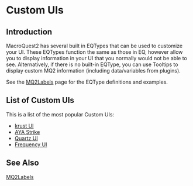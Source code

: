 # Custom UIs

## Introduction

MacroQuest2 has several built in EQTypes that can be used to customize your UI. These EQTypes function the same as those in EQ, however allow you to display information in your UI that you normally would not be able to see. Alternatively, if there is no built-in EQType, you can use Tooltips to display custom MQ2 information \(including data/variables from plugins\).

See the [MQ2Labels](../plugins/core-plugins/mq2labels.md) page for the EQType definitions and examples.

## List of Custom UIs

This is a list of the most popular Custom UIs:

* [krust UI](https://macroquest2.com/phpBB3/viewtopic.php?t=13016)
* [AYA Strike](https://macroquest2.com/phpBB3/viewtopic.php?t=11971)
* [Quartz UI](https://macroquest2.com/phpBB3/viewtopic.php?t=11989)
* [Frequency UI](https://macroquest2.com/phpBB3/viewtopic.php?t=3954)

## See Also

[MQ2Labels](../plugins/core-plugins/mq2labels.md)

